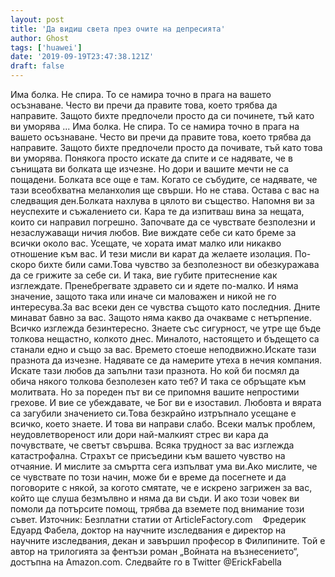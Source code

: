 ```yaml
---
layout: post
title: 'Да видиш света през очите на депресията'
author: Ghost
tags: ['huawei']
date: '2019-09-19T23:47:38.121Z'
draft: false
---
```


Има болка. Не спира. То се намира точно в прага на вашето осъзнаване. Често ви пречи да правите това, което трябва да направите. Защото бихте предпочели просто да си починете, тъй като ви уморява ... Има болка. Не спира. То се намира точно в прага на вашето осъзнаване. Често ви пречи да правите това, което трябва да направите. Защото бихте предпочели просто да почивате, тъй като това ви уморява. Понякога просто искате да спите и се надявате, че в сънищата ви болката ще изчезне. Но дори и вашите мечти не са пощадени. Болката все още е там. Когато се събудите, се надявате, че тази всеобхватна меланхолия ще свърши. Но не става. Остава с вас на следващия ден.Болката нахлува в цялото ви същество. Напомня ви за неуспехите и съжалението си. Кара те да изпитваш вина за нещата, които си направил погрешно. Започвате да се чувствате безполезни и незаслужаващи ничия любов. Вие виждате себе си като бреме за всички около вас. Усещате, че хората имат малко или никакво отношение към вас. И тези мисли ви карат да желаете изолация. По-скоро бихте били сами.Това чувство за безполезност ви обезкуражава да се грижите за себе си. И така, вие губите притеснение как изглеждате. Пренебрегвате здравето си и ядете по-малко. И няма значение, защото така или иначе си маловажен и никой не го интересува.За вас всеки ден се чувства същото като последния. Дните минават бавно за вас. Защото няма какво да очакваме с нетърпение. Всичко изглежда безинтересно. Знаете със сигурност, че утре ще бъде толкова нещастно, колкото днес. Миналото, настоящето и бъдещето са станали едно и също за вас. Времето стоеше неподвижно.Искате тази празнота да изчезне. Надявате се да намерите утеха в нечия компания. Искате тази любов да запълни тази празнота. Но кой би посмял да обича някого толкова безполезен като теб? И така се обръщате към молитвата. Но за пореден път ви се припомня вашите непростими грехове. И вие се убеждавате, че Бог ви е изоставил. Любовта и вярата са загубили значението си.Това безкрайно изтръпнало усещане е всичко, което знаете. И това ви направи слабо. Всеки малък проблем, неудовлетвореност или дори най-малкият стрес ви кара да почувствате, че светът свършва. Всяка трудност за вас изглежда катастрофална. Страхът се присъедини към вашето чувство на отчаяние. И мислите за смъртта сега изпълват ума ви.Ако мислите, че се чувствате по този начин, може би е време да посегнете и да поговорите с някой, за когото смятате, че е искрено загрижен за вас, който ще слуша безмълвно и няма да ви съди. И ако този човек ви помоли да потърсите помощ, трябва да вземете под внимание този съвет. Източник: Безплатни статии от ArticleFactory.com    Фредерик Едуард Фабела, доктор на научните изследвания е директор на научните изследвания, декан и завършил професор в Филипините. Той е автор на трилогията за фентъзи роман „Войната на възнесението“, достъпна на Amazon.com. Следвайте го в Twitter @ErickFabella
